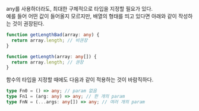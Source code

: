 any를 사용하더라도, 최대한 구체적으로 타입을 지정할 필요가 있다.  
예를 들어 어떤 값이 들어올지 모르지만, 배열의 형태를 띄고 있다면 아래와 같이 작성하는 것이 권장된다.

```typescript
function getLengthBad(array: any) {
  return array.length; // 비권장
}
```

```typescript
function getLength(array: any[]) {
  return array.length; // 권장
}
```

함수의 타입을 지정할 때에도 다음과 같이 적용하는 것이 바람직하다.

```typescript
type Fn0 = () => any; // param 없음
type Fn1 = (arg: any) => any; // 한 개의 param
type FnN = (...args: any[]) => any; // 여러 개의 param
```
